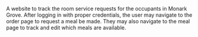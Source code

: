 A website to track the room service requests for the occupants in Monark Grove. 
After logging in with proper credentials, the user may navigate to the order page to request a meal be made.
They may also navigate to the meal page to track and edit which meals are available.
